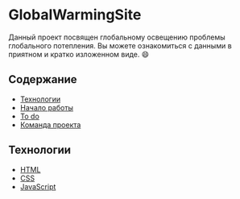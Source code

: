 # GlobalWarmingSite

Данный проект посвящен глобальному освещению проблемы глобального потепления. Вы можете ознакомиться с данными в приятном и кратко изложенном виде. :smile:

## Содержание
+ [Технологии](##Технологии)
+ [Начало работы]()
+ [To do]()
+ [Команда проекта]()

## Технологии
+ [HTML](https://ru.wikipedia.org/wiki/HTML)
+ [CSS](https://ru.wikipedia.org/wiki/CSS)
+ [JavaScript](https://ru.wikipedia.org/wiki/JavaScript)


